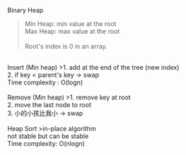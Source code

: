 Binary Heap
>Min Heap: min value at the root<br/>
Max Heap: max value at the root<br/>
<br/>Root's index is 0 in an array.<br/>
<br/>
Insert (Min heap)
>1. add at the end of the tree (new index)
<br/>2. if key < parent's key  ->  swap
<br/>Time complexity : O(logn)<br/>
<br/>
Remove (Min heap)
>1. remove key at root<br/>
2. move the last node to root<br/>
3. 小的小孩比我小  ->  swap<br/>
<br/>
Heap Sort
>in-place algorithm<br/>
not stable but can be stable<br/>
Time complexity: O(nlogn)<br/>
